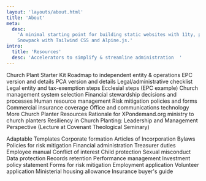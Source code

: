 ```yaml
---
layout: 'layouts/about.html'
title: 'About'
meta:
  desc:
    'A minimal starting point for building static websites with 11ty, powered by
    Snowpack with Tailwind CSS and Alpine.js.'
intro:
  title: 'Resources'
  desc: 'Accelerators to simplify & streamline administration  ​​'
---
```



Church Plant Starter Kit
Roadmap to independent entity & operations
EPC version and details
PCA version and details
Legal/administrative checklist
Legal entity and tax-exemption steps
Ecclesial steps (EPC example)
Church management system selection
Financial stewardship decisions and processes
Human resource management 
Risk mitigation policies and forms
Commercial insurance coverage
Office and communications technology
More Church Planter Resources
Rationale for XPondemand.org ministry to church planters
Resiliency in Church Planting: Leadership and Management Perspective (Lecture at Covenant Theological Seminary)

Adaptable Templates
Corporate formation
Articles of Incorporation
Bylaws
Policies for risk mitigation
Financial administration
Treasurer duties
Employee manual
Conflict of interest
Child protection
Sexual misconduct
Data protection
​Records retention
Performance management
Investment policy statement
Forms for risk mitigation
Employment application
Volunteer application
Ministerial housing allowance
Insurance buyer's guide